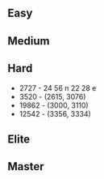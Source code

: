 ## Easy

## Medium

## Hard

- 2727 - 24 56 n 22 28 e
- 3520 - (2615, 3076)
- 19862 - (3000, 3110)
- 12542 - (3356, 3334)
 
## Elite

## Master